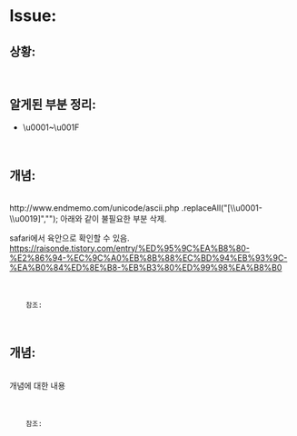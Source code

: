 <!--
author: Dailyscat
purpose: issue arrange
rules:
 (1) 헤더와 문단사이
    <br/>
    <br/>
 (2) 코드가 작성되는 부분은 >로 정리
 (3) 참조는 해당 내용 바로 아래
    <br/>
    <br/>
 (4) 명령어는 bold
 (5) 방안은 ## 안의 과정은 ###
-->

# Issue:

## 상황:

<br/>

## 알게된 부분 정리:

- \u0001~\u001F

<br/>

## 개념:

<br/>
  http://www.endmemo.com/unicode/ascii.php
  .replaceAll("[\\u0001-\\u0019]","");
  아래와 같이 불필요한 부분 삭제.

  safari에서 육안으로 확인할 수 있음.
  https://raisonde.tistory.com/entry/%ED%95%9C%EA%B8%80-%E2%86%94-%EC%9C%A0%EB%8B%88%EC%BD%94%EB%93%9C-%EA%B0%84%ED%8E%B8-%EB%B3%80%ED%99%98%EA%B8%B0
<br/>
<br/>
<br/>

        참조:

<br/>

## 개념:

<br/>
  개념에 대한 내용
<br/>
<br/>
<br/>

        참조:

<br/>
